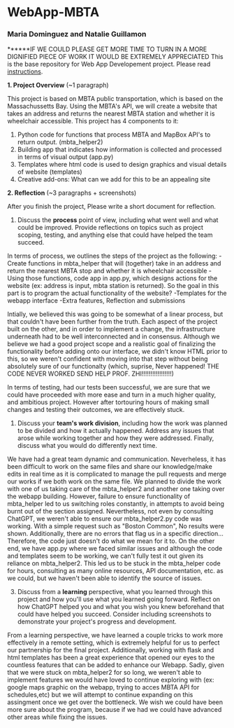 # WebApp-MBTA
### Maria Dominguez and Natalie Guillamon
******IF WE COULD PLEASE GET MORE TIME TO TURN IN A MORE DIGNIFIED PIECE OF WORK IT WOULD BE EXTREMELY APPRECIATED
 This is the base repository for Web App Developement project. Please read [instructions](instructions.md). 

**1. Project Overview** (~1 paragraph)

This project is based on MBTA public transportation, which is based on the Massachussetts Bay. Using the MBTA's API, we will create a website that takes an address and returns the nearest MBTA station and whether it is wheelchair accessible. This project has 4 components to it:
1. Python code for functions that process MBTA and MapBox API's to return output. (mbta_helper2)
2. Building app that indicates how information is collected and processed in terms of visual output (app.py)
3. Templates where html code is used to design graphics and visual details of website (templates)
4. Creative add-ons: What can we add for this to be an appealing site


**2. Reflection** (~3 paragraphs + screenshots)

After you finish the project, Please write a short document for reflection.

1. Discuss the **process** point of view, including what went well and what could be improved. Provide reflections on topics such as project scoping, testing, and anything else that could have helped the team succeed.

 In terms of process, we outlines the steps of the project as the following:
 -Create functions in mbta_helper that will (together) take in an address and return the nearest MBTA stop and whether it is wheelchair accessible
 -Using those functions, code app in app.py, which designs actions for the website (ex: address is input, mbta station is returned). So the goal in this part is to program the actual functionality of the website?
 -Templates for the webapp interface
 -Extra features, Reflection and submissions

 Intially, we believed this was going to be somewhat of a linear process, but that couldn't have been further from the truth. Each aspect of the project built on the other, and in order to implement a change, the infrastructure underneath had to be well interconnected and in consensus. Although we believe we had a good project scope and a realistic goal of finalizing the functionality before adding onto our interface, we didn't know HTML prior to this, so we weren't confident with moving into that step without being absolutely sure of our functionalty (which, suprise, Never happened! THE CODE NEVER WORKED SEND HELP PROF. ZHI!!!!!!!!!!!!!!!!!)

 In terms of testing, had our tests been successful, we are sure that we could have proceeded with more ease and turn in a much higher quality, and ambitious project. However after tortouring hours of making small changes and testing their outcomes, we are effectively stuck.


1. Discuss your **team's work division**, including how the work was planned to be divided and how it actually happened. Address any issues that arose while working together and how they were addressed. Finally, discuss what you would do differently next time.

We have had a great team dynamic and communication. Neverheless, it has been difficult to work on the same files and share our knowledge/make edits in real time as it is complicated to manage the pull requests and merge our works if we both work on the same file. We planned to divide the work with one of us taking care of the mbta_helper2 and another one taking over the webapp building. However, failure to ensure functionality of mbta_helper led to us switching roles constantly, in attempts to avoid being burnt out of the section assigned. Nevertheless, not even by consulting ChatGPT, we weren't able to ensure our mbta_helper2.py code was working. With a simple request such as "Boston Common", No results were shown. Additionally, there are no errors that flag us in a specific direction... Therefore, the code just doesn't do what we mean for it to. On the other end, we have app.py where we faced similar issues and although the code and templates seem to be working, we can't fully test it out given its reliance on mbta_helper2. This led us to be stuck in the mbta_helper code for hours, consulting as many online resources, API documentation, etc. as we could, but we haven't been able to identify the source of issues.

3. Discuss from a **learning** perspective, what you learned through this project and how you'll use what you learned going forward. Reflect on how ChatGPT helped you and what you wish you knew beforehand that could have helped you succeed. Consider including screenshots to demonstrate your project's progress and development.


From a learning perspective, we have learned a couple tricks to work more effectively in a remote setting, which is extremely helpful for us to perfect our partnership for the final project. Additionally, working with flask and html templates has been a great experience that opened our eyes to the countless features that can be added to enhance our Webapp. Sadly, given that we were stuck on mbta_helper2 for so long, we weren't able to implement features we would have loved to continue exploring with (ex: google maps graphic on the webapp, trying to acces MBTA API for schedules,etc) but we will attempt to continue expanding on this assingment once we get over the bottleneck. We wish we could have been more sure about the program, because if we had we could have advanced other areas while fixing the issues.


